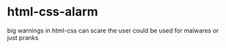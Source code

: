 # html-css-alarm
big warnings in html-css
can scare the user could be used for malwares or just pranks
